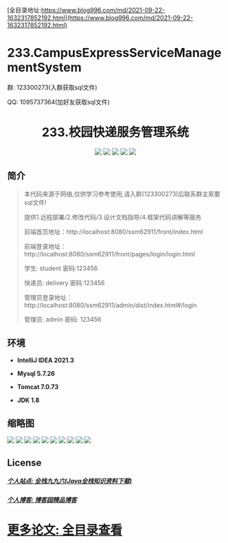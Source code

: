 [全目录地址:https://www.blog996.com/md/2021-09-22-1632317852192.html](https://www.blog996.com/md/2021-09-22-1632317852192.html)
# 233.CampusExpressServiceManagementSystem

<p>群: 123300273(入群获取sql文件)</p>
<p>QQ: 1095737364(加好友获取sql文件)</p>

<p><h1 align="center">233.校园快递服务管理系统</h1></p>


<p align="center">
	<img src="https://img.shields.io/badge/jdk-1.8-orange.svg"/>
    <img src="https://img.shields.io/badge/spring-5.x-lightgrey.svg"/>
    <img src="https://img.shields.io/badge/springmvc-5.x-lightgrey.svg"/>
    <img src="https://img.shields.io/badge/mybatis-5.x-yellow.svg"/>
    <img src="https://img.shields.io/badge/vue-3.x-blue.svg"/>
</p>

## 简介

> 本代码来源于网络,仅供学习参考使用,请入群(123300273)后联系群主索要sql文件!
>
> 提供1.远程部署/2.修改代码/3.设计文档指导/4.框架代码讲解等服务
>
> 前端首页地址：http://localhost:8080/ssm62911/front/index.html
>
> 前端登录地址：http://localhost:8080/ssm62911/front/pages/login/login.html
>
> 学生: student  密码:123456
>
> 快递员: delivery  密码:123456
>
> 管理员登录地址：http://localhost:8080/ssm62911/admin/dist/index.html#/login
> 
> 管理员: admin   密码: 123456
>

>

## 环境

- <b>IntelliJ IDEA 2021.3</b>

- <b>Mysql 5.7.26</b>

- <b>Tomcat 7.0.73</b>

- <b>JDK 1.8</b>




## 缩略图

![](https://img2023.cnblogs.com/blog/588112/202306/588112-20230619224211600-944454623.png)
![](https://img2023.cnblogs.com/blog/588112/202306/588112-20230619224218104-1198624966.png)
![](https://img2023.cnblogs.com/blog/588112/202306/588112-20230619224227442-611158895.png)
![](https://img2023.cnblogs.com/blog/588112/202306/588112-20230619224235975-934312172.png)
![](https://img2023.cnblogs.com/blog/588112/202306/588112-20230619224243248-603867270.png)
![](https://img2023.cnblogs.com/blog/588112/202306/588112-20230619224253222-177107709.png)
![](https://img2023.cnblogs.com/blog/588112/202306/588112-20230619224303147-1415009014.png)
![](https://img2023.cnblogs.com/blog/588112/202306/588112-20230619224307814-664231806.png)
![](https://img2023.cnblogs.com/blog/588112/202306/588112-20230619224314463-1177161292.png)
![](https://img2023.cnblogs.com/blog/588112/202306/588112-20230619224318394-1119913415.png)




## License

##### [个人站点: 全栈九九六(Java全栈知识资料下载)](https://www.blog996.com/)
##### [个人博客: 博客园精品博客](https://www.cnblogs.com/yysbolg/)
# [更多论文: 全目录查看](https://www.blog996.com/md/2021-09-22-1632317852192.html)


